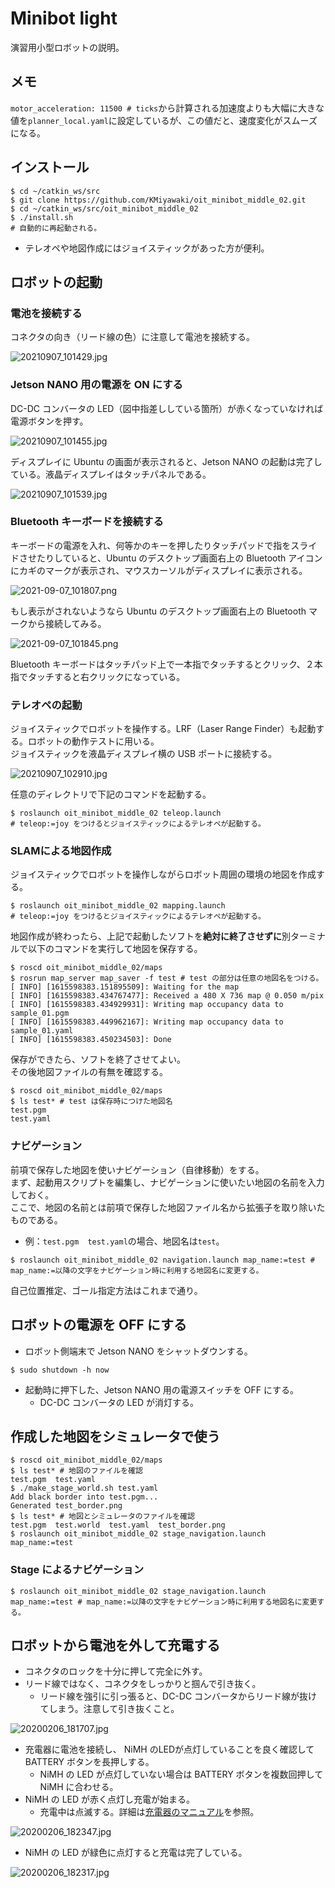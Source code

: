 # Minibot light

演習用小型ロボットの説明。

## メモ

`motor_acceleration: 11500 # ticks`から計算される加速度よりも大幅に大きな値を`planner_local.yaml`に設定しているが、この値だと、速度変化がスムーズになる。

## インストール

```shell
$ cd ~/catkin_ws/src
$ git clone https://github.com/KMiyawaki/oit_minibot_middle_02.git
$ cd ~/catkin_ws/src/oit_minibot_middle_02
$ ./install.sh
# 自動的に再起動される。
```

- テレオペや地図作成にはジョイスティックがあった方が便利。

## ロボットの起動

### 電池を接続する

コネクタの向き（リード線の色）に注意して電池を接続する。

![20210907_101429.jpg](./images/20210907_101429.jpg)

### Jetson NANO 用の電源を ON にする

DC-DC コンバータの LED（図中指差ししている箇所）が赤くなっていなければ電源ボタンを押す。

![20210907_101455.jpg](./images/20210907_101455.jpg)

ディスプレイに Ubuntu の画面が表示されると、Jetson NANO の起動は完了している。液晶ディスプレイはタッチパネルである。

![20210907_101539.jpg](./images/20210907_101539.jpg)

### Bluetooth キーボードを接続する

キーボードの電源を入れ、何等かのキーを押したりタッチパッドで指をスライドさせたりしていると、Ubuntu のデスクトップ画面右上の Bluetooth アイコンにカギのマークが表示され、マウスカーソルがディスプレイに表示される。

![2021-09-07_101807.png](./images/2021-09-07_101807.png)

もし表示がされないようなら Ubuntu のデスクトップ画面右上の Bluetooth マークから接続してみる。

![2021-09-07_101845.png](./images/2021-09-07_101845.png)

Bluetooth キーボードはタッチパッド上で一本指でタッチするとクリック、２本指でタッチすると右クリックになっている。

### テレオペの起動

ジョイスティックでロボットを操作する。LRF（Laser Range Finder）も起動する。ロボットの動作テストに用いる。  
ジョイスティックを液晶ディスプレイ横の USB ポートに接続する。

![20210907_102910.jpg](./images/20210907_102910.jpg)

任意のディレクトリで下記のコマンドを起動する。

```shell
$ roslaunch oit_minibot_middle_02 teleop.launch
# teleop:=joy をつけるとジョイスティックによるテレオペが起動する。
```

### SLAMによる地図作成

ジョイスティックでロボットを操作しながらロボット周囲の環境の地図を作成する。

```shell
$ roslaunch oit_minibot_middle_02 mapping.launch
# teleop:=joy をつけるとジョイスティックによるテレオペが起動する。
```

地図作成が終わったら、上記で起動したソフトを**絶対に終了させずに**別ターミナルで以下のコマンドを実行して地図を保存する。

```shell
$ roscd oit_minibot_middle_02/maps
$ rosrun map_server map_saver -f test # test の部分は任意の地図名をつける。
[ INFO] [1615598383.151895509]: Waiting for the map
[ INFO] [1615598383.434767477]: Received a 480 X 736 map @ 0.050 m/pix
[ INFO] [1615598383.434929931]: Writing map occupancy data to sample_01.pgm
[ INFO] [1615598383.449962167]: Writing map occupancy data to sample_01.yaml
[ INFO] [1615598383.450234503]: Done
```

保存ができたら、ソフトを終了させてよい。  
その後地図ファイルの有無を確認する。

```shell
$ roscd oit_minibot_middle_02/maps
$ ls test* # test は保存時につけた地図名
test.pgm
test.yaml
```

### ナビゲーション

前項で保存した地図を使いナビゲーション（自律移動）をする。  
まず、起動用スクリプトを編集し、ナビゲーションに使いたい地図の名前を入力しておく。  
ここで、地図の名前とは前項で保存した地図ファイル名から拡張子を取り除いたものである。

- 例：`test.pgm  test.yaml`の場合、地図名は`test`。

```shell
$ roslaunch oit_minibot_middle_02 navigation.launch map_name:=test # map_name:=以降の文字をナビゲーション時に利用する地図名に変更する。
```

自己位置推定、ゴール指定方法はこれまで通り。

## ロボットの電源を OFF にする

- ロボット側端末で Jetson NANO をシャットダウンする。

```shell
$ sudo shutdown -h now
```

- 起動時に押下した、Jetson NANO 用の電源スイッチを OFF にする。
  - DC-DC コンバータの LED が消灯する。

## 作成した地図をシミュレータで使う

```shell
$ roscd oit_minibot_middle_02/maps
$ ls test* # 地図のファイルを確認
test.pgm  test.yaml
$ ./make_stage_world.sh test.yaml
Add black border into test.pgm... 
Generated test_border.png
$ ls test* # 地図とシミュレータのファイルを確認
test.pgm  test.world  test.yaml  test_border.png
$ roslaunch oit_minibot_middle_02 stage_navigation.launch map_name:=test
```

### Stage によるナビゲーション

```shell
$ roslaunch oit_minibot_middle_02 stage_navigation.launch map_name:=test # map_name:=以降の文字をナビゲーション時に利用する地図名に変更する。
```

## ロボットから電池を外して充電する

- コネクタのロックを十分に押して完全に外す。
- リード線ではなく、コネクタをしっかりと掴んで引き抜く。
  - リード線を強引に引っ張ると、DC-DC コンバータからリード線が抜けてしまう。注意して引き抜くこと。

![20200206_181707.jpg](./images/20200206_181707.jpg)

- 充電器に電池を接続し、 NiMH のLEDが点灯していることを良く確認して BATTERY ボタンを長押しする。
  - NiMH の LED が点灯していない場合は BATTERY ボタンを複数回押して NiMH に合わせる。
- NiMH の LED が赤く点灯し充電が始まる。
  - 充電中は点滅する。詳細は[充電器のマニュアル](https://hitecrcd.co.jp/download/x1nano-jpn/)を参照。

![20200206_182347.jpg](./images/20200206_182347.jpg)

- NiMH の LED が緑色に点灯すると充電は完了している。

![20200206_182317.jpg](./images/20200206_182317.jpg)
